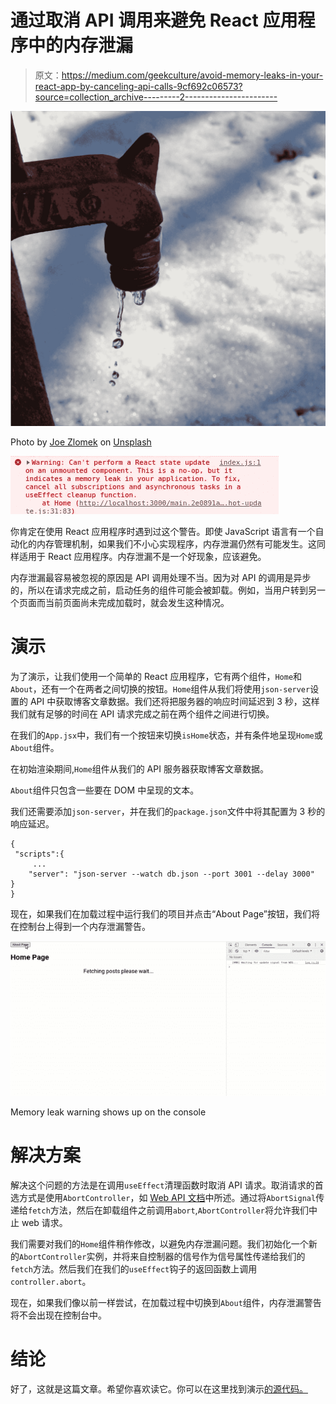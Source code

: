 # 通过取消 API 调用来避免 React 应用程序中的内存泄漏

> 原文：<https://medium.com/geekculture/avoid-memory-leaks-in-your-react-app-by-canceling-api-calls-9cf692c06573?source=collection_archive---------2----------------------->

![](img/97f94998a3a585bf2128d4f2352ff76c.png)

Photo by [Joe Zlomek](https://unsplash.com/@sanatoga?utm_source=medium&utm_medium=referral) on [Unsplash](https://unsplash.com?utm_source=medium&utm_medium=referral)

![](img/effd53aa24e798024477be31fad207cb.png)

你肯定在使用 React 应用程序时遇到过这个警告。即使 JavaScript 语言有一个自动化的内存管理机制，如果我们不小心实现程序，内存泄漏仍然有可能发生。这同样适用于 React 应用程序。内存泄漏不是一个好现象，应该避免。

内存泄漏最容易被忽视的原因是 API 调用处理不当。因为对 API 的调用是异步的，所以在请求完成之前，启动任务的组件可能会被卸载。例如，当用户转到另一个页面而当前页面尚未完成加载时，就会发生这种情况。

# 演示

为了演示，让我们使用一个简单的 React 应用程序，它有两个组件，`Home`和`About`，还有一个在两者之间切换的按钮。`Home`组件从我们将使用`json-server`设置的 API 中获取博客文章数据。我们还将把服务器的响应时间延迟到 3 秒，这样我们就有足够的时间在 API 请求完成之前在两个组件之间进行切换。

在我们的`App.jsx`中，我们有一个按钮来切换`isHome`状态，并有条件地呈现`Home`或`About`组件。

在初始渲染期间,`Home`组件从我们的 API 服务器获取博客文章数据。

`About`组件只包含一些要在 DOM 中呈现的文本。

我们还需要添加`json-server`，并在我们的`package.json`文件中将其配置为 3 秒的响应延迟。

```
{
 "scripts":{
     ...
    "server": "json-server --watch db.json --port 3001 --delay 3000"
}
}
```

现在，如果我们在加载过程中运行我们的项目并点击“About Page”按钮，我们将在控制台上得到一个内存泄漏警告。

![](img/c6eb2e747bd25518437df17937486102.png)

Memory leak warning shows up on the console

# 解决方案

解决这个问题的方法是在调用`useEffect`清理函数时取消 API 请求。取消请求的首选方式是使用`AbortController`，如 [Web API 文档](https://developer.mozilla.org/en-US/docs/Web/API/AbortController)中所述。通过将`AbortSignal`传递给`fetch`方法，然后在卸载组件之前调用`abort`,`AbortController`将允许我们中止 web 请求。

我们需要对我们的`Home`组件稍作修改，以避免内存泄漏问题。我们初始化一个新的`AbortController`实例，并将来自控制器的信号作为信号属性传递给我们的`fetch`方法。然后我们在我们的`useEffect`钩子的返回函数上调用`controller.abort`。

现在，如果我们像以前一样尝试，在加载过程中切换到`About`组件，内存泄漏警告将不会出现在控制台中。

# 结论

好了，这就是这篇文章。希望你喜欢读它。你可以在这里找到演示[的源代码。](https://github.com/eyuelberga/react-memory-leak-demo)